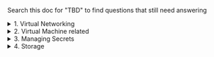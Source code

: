 Search this doc for "TBD" to find questions that still need answering 

<details><summary>1. Virtual Networking</summary>

# Azure DNS and vnets
By default, when you create a virtual machine that's linked to a private zone as a **registration virtual network**, does the VM get added to DNS as an A record?
   - Yes, automaticlaly
   - https://docs.microsoft.com/en-us/azure/dns/private-dns-overview
   - By default, registration virtual networks also act as name resolution networks

# vnet Peering
1. **When a peering status says "Disconnected", how to resolve?**
   - Delete and recreate
  
2. What does **Gateway Transit disabled/enabled do**?
   - For a VPN configured with ExpressRoute
   - https://docs.microsoft.com/en-us/azure/virtual-network/virtual-network-peering-overview
   - "Gateway Transit is a peering property that enables a virtual network to utilize a VPN/ExpressRoute gateway in a peered virtual network. Gateway transit works for both cross premises and network-to-network connectivity. Traffic to the gateway (ingress or egress) in the peered virtual network incurs virtual network peering charges on the spoke VNet (or non-gateway VNet)"
   
# Default routes
1. By default, can Azure virtual machines connect to the internet?
   - Yes - it is in the default routes
   
# VPNs - Point to site
1. **What are the steps?**
   - https://docs.microsoft.com/en-us/azure/vpn-gateway/vpn-gateway-howto-point-to-site-resource-manager-portal
   - 1. Create an Azure vnet
   - 2. Create an Azure vnet gateway (which includes an Azure gateway subnet)
   - 3. Get a root private/public key certificates
   - 4. Generate a client certificate (a.k.a. "export a certificate") - this is the private cert
   - 5. Configure the vnet gateway/VPN in Azure - Add the client's IP address to the vnet gateway's client address pool, set authentication to Azure certificate, upload public cert.
   - 6. On the user's laptop, install the exported client certificate
   - 7. Generate the download files in Azure -> Download VPN client (https://docs.microsoft.com/en-us/azure/vpn-gateway/point-to-site-vpn-client-configuration-azure-cert)
   - 8. Install on user's laptop
   
   
</details>

<details><summary>2. Virtual Machine related</summary>

1. **How do you move managed data disk to another VM?**
   - Four steps - detach is offline activity but attach is online
   - 1. Stop source vm
   - 2. Detach disk
   - 3. Attach disk to new vm
   - 4. Start source vm
   
# Storage-related

1. **What type of storage is needed to store virtual disk files for Azure VMs?**
   - TBD but I think Blob storage
</details>



<details><summary>3. Managing Secrets</summary>

1. **ARM deployments - how to make sure password is not stored in plaintext in json file?**
   - Azure Key Vault
    

2. **ARM deployments - what is needed to access Azure Key Vault secret during ARM template deployment?**
   - Access Policy is used if Azure things are talking to other Azure things
   - https://docs.microsoft.com/en-us/azure/azure-resource-manager/templates/template-tutorial-use-key-vault?tabs=CLI
</details>


<details><summary>4. Storage </summary>

1. **What is URL of an Azure File Share?**
   - https://**name_of_storage_acct**.file.core.windows.net/**name_of_file_share**
</details>
